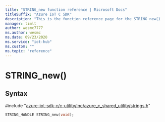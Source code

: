 ```yaml
---                             
title: "STRING_new function reference | Microsoft Docs" 
titleSuffix: "Azure IoT C SDK"            
description: "This is the function reference page for the STRING_new() function in the Azure IoT C SDK. This SDK is used with Azure IoT Hub and Azure IoT Hub Device Provisioning Service"            
manager: timlt                 
author: wesmc7777              
ms.author: wesmc               
ms.date: 09/23/2020                    
ms.service: "iot-hub"             
ms.custom: ""                
ms.topic: "reference"        
---                            
```


# STRING_new()

## Syntax

\#include "[azure-iot-sdk-c/c-utility/inc/azure_c_shared_utility/strings.h](../strings-h.md)"  
```C
STRING_HANDLE STRING_new(void);
```

